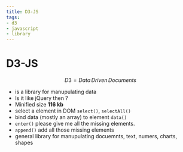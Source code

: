 ```yaml
---
title: D3-JS
tags:
- d3
- javascript
- library
---
```


# D3-JS

<TagLinks />

$$D3 = Data \, Driven \, Documents$$

* is a library for manupulating data
* Is it like jQuery then ?
* Minified size	**116 kb**
* select a element in DOM `select()`, `selectAll()`
* bind data (mostly an array) to element `data()`
* `enter()` please give me all the missing elements.
* `append()` add all those missing elements
* general library for  manupulating docuemnts, text, numers, charts, shapes

<Footer />

